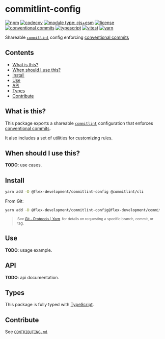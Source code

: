 # commitlint-config

[![npm](https://img.shields.io/npm/v/@flex-development/commitlint-config.svg)](https://npmjs.com/package/@flex-development/commitlint-config)
[![codecov](https://codecov.io/gh/flex-development/commitlint-config/branch/main/graph/badge.svg?token=hJhCIS5UIM)](https://codecov.io/gh/flex-development/commitlint-config)
[![module type: cjs+esm](https://img.shields.io/badge/module%20type-cjs%2Besm-brightgreen)](https://github.com/voxpelli/badges-cjs-esm)
[![license](https://img.shields.io/github/license/flex-development/commitlint-config.svg)](LICENSE.md)
[![conventional commits](https://img.shields.io/badge/-conventional%20commits-fe5196?logo=conventional-commits&logoColor=ffffff)](https://conventionalcommits.org/)
[![typescript](https://img.shields.io/badge/-typescript-3178c6?logo=typescript&logoColor=ffffff)](https://typescriptlang.org/)
[![vitest](https://img.shields.io/badge/-vitest-6e9f18?style=flat&logo=vitest&logoColor=ffffff)](https://vitest.dev/)
[![yarn](https://img.shields.io/badge/-yarn-2c8ebb?style=flat&logo=yarn&logoColor=ffffff)](https://yarnpkg.com/)

Shareable [`commitlint`][1] config enforcing [conventional commits][2]

## Contents

- [What is this?](#what-is-this)
- [When should I use this?](#when-should-i-use-this)
- [Install](#install)
- [Use](#use)
- [API](#api)
- [Types](#types)
- [Contribute](#contribute)

## What is this?

This package exports a shareable [`commitlint`][1] configuration that enforces [conventional commits][2].

It also includes a set of utilities for customizing rules.

## When should I use this?

**TODO**: use cases.

## Install

```sh
yarn add -D @flex-development/commitlint-config @commitlint/cli
```

From Git:

```sh
yarn add -D @flex-development/commitlint-config@flex-development/commitlint-config @commitlint/cli
```

<blockquote>
  <small>
    See <a href='https://yarnpkg.com/features/protocols#git'>Git - Protocols | Yarn</a>
    &nbsp;for details on requesting a specific branch, commit, or tag.
  </small>
</blockquote>

## Use

**TODO**: usage example.

## API

**TODO**: api documentation.

## Types

This package is fully typed with [TypeScript][3].

## Contribute

See [`CONTRIBUTING.md`](CONTRIBUTING.md).

[1]: https://commitlint.js.org/
[2]: https://conventionalcommits.org/
[3]: https://www.typescriptlang.org
